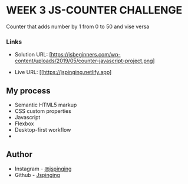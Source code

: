 # WEEK 3 JS-COUNTER CHALLENGE
Counter that adds number by 1 from 0 to 50 and vise versa
### Links
- Solution URL: [https://jsbeginners.com/wp-content/uploads/2019/05/counter-javascript-project.png]

- Live URL: [[https://jspinging.netlify.app]

## My process
- Semantic HTML5 markup
- CSS custom properties
- Javascript
- Flexbox
- Desktop-first workflow
- 
## Author

- Instagram - [@jspinging](https://instagram.com/jspinging)
- Github - [Jspinging](https://github.com/sam411911)
